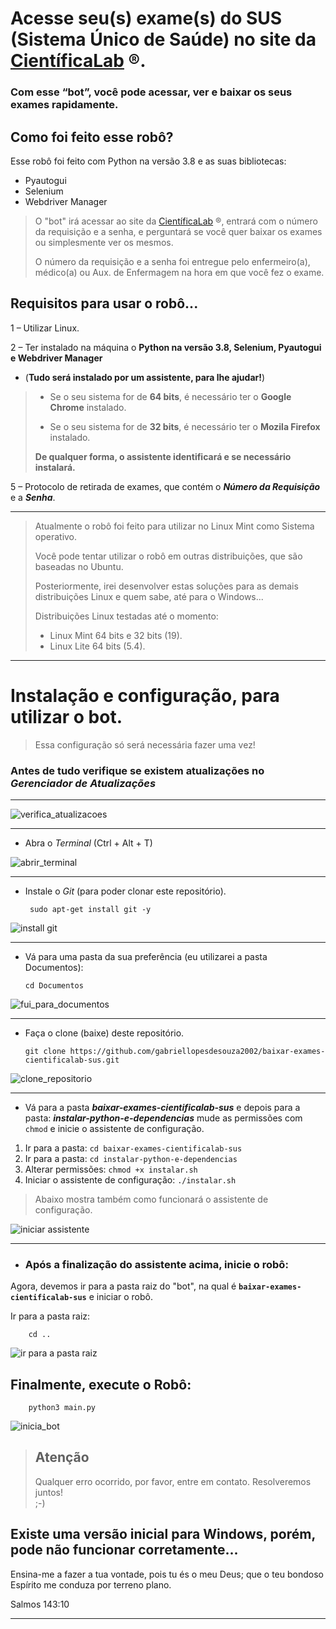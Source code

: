 
# Acesse seu(s) exame(s) do SUS (Sistema Único de Saúde) no site da [CientíficaLab](https://cientificalab.com.br/) ®.  
  
### **Com esse “bot”, você pode acessar, ver e baixar os seus exames rapidamente.**  
  
## Como foi feito esse robô?  
Esse robô foi feito com Python na versão 3.8 e as suas bibliotecas:
- Pyautogui
- Selenium
- Webdriver Manager
  
> O "bot" irá acessar ao site da [CientíficaLab](https://cientificalab.com.br/) ®, entrará com o número da requisição
> e a senha, e perguntará se você quer baixar os exames ou simplesmente ver os mesmos. 
> 
> O número da requisição e a senha foi entregue pelo enfermeiro(a), médico(a) ou Aux. de Enfermagem
> na hora em que você fez o exame.

## Requisitos para usar o robô...  
1 – Utilizar Linux.

2 – Ter instalado na máquina o **Python na versão 3.8, Selenium, Pyautogui e Webdriver Manager** 

 - (**Tudo será instalado por um 
assistente, para lhe ajudar!**)  
 

> - Se o seu sistema for de **64 bits**, é necessário ter o **Google Chrome** instalado.
>
> - Se o seu sistema for de **32 bits**, é necessário ter o **Mozila Firefox** instalado.
> 
> **De qualquer forma, o assistente identificará e se necessário instalará.**
  
5 – Protocolo de retirada de exames, que contém o ***Número da Requisição*** e a ***Senha***.

---  
  
> Atualmente o robô foi feito para utilizar no Linux Mint como Sistema operativo.
> 
> Você pode tentar utilizar o robô em outras distribuições, que são baseadas no Ubuntu.
> 
> Posteriormente, irei desenvolver estas soluções para as demais distribuições Linux e quem sabe, 
> até para o Windows...
> 
> Distribuições Linux testadas até o momento:
> 
> - Linux Mint 64 bits e 32 bits (19).
> - Linux Lite 64 bits (5.4).
  
---

# Instalação e configuração, para utilizar o bot.
> Essa configuração só será necessária fazer uma vez!
### Antes de tudo verifique se existem atualizações no *Gerenciador de Atualizações*  
---

![verifica_atualizacoes](https://user-images.githubusercontent.com/65515076/148704585-143a80c5-dbd5-481e-a561-5f3665378694.gif)  
  
  
  
---  
 - Abra o *Terminal* (Ctrl + Alt + T)  
  
![abrir_terminal](https://user-images.githubusercontent.com/65515076/148704248-26ac5689-a0ef-450d-9052-bed30a15283b.gif)  
  
---  
- Instale o *Git* (para poder clonar este repositório).  
  
       sudo apt-get install git -y  
  
![install git](https://user-images.githubusercontent.com/65515076/148704613-9a5a3379-6ef7-4254-85fe-e6b85342d871.gif)  
  
---  
  
- Vá para uma pasta da sua preferência (eu utilizarei a pasta Documentos):  
  
      cd Documentos  
  
![fui_para_documentos](https://user-images.githubusercontent.com/65515076/148705513-3f49f222-3fa7-42a8-b27e-fb6f822ded16.gif)  
  
---  
  
- Faça o clone (baixe) deste repositório.  
  
      git clone https://github.com/gabriellopesdesouza2002/baixar-exames-cientificalab-sus.git  
  
  
![clone_repositorio](https://user-images.githubusercontent.com/65515076/148705543-3d61a20d-e069-478c-bcbb-471ef8af024e.gif)  
  
---  
  
 - Vá para a pasta ***baixar-exames-cientificalab-sus*** e depois para a pasta: ***instalar-python-e-dependencias*** mude as permissões com `chmod` e inicie o assistente de configuração.  
  
 1. Ir para a pasta: `cd baixar-exames-cientificalab-sus`  
 2. Ir para a pasta: `cd instalar-python-e-dependencias`  
 3. Alterar permissões: `chmod +x instalar.sh`  
 4. Iniciar o assistente de configuração: `./instalar.sh`  
  
> Abaixo mostra também como funcionará o assistente de configuração.  
  
![iniciar assistente](https://user-images.githubusercontent.com/65515076/148705816-3ba8fa8b-ca07-4f6d-af64-3233715c5fcc.gif)  
  
---  
  

 - ### Após a finalização do assistente acima, inicie o robô:  
Agora, devemos ir para a pasta raiz do "bot", na qual é **`baixar-exames-cientificalab-sus`** e iniciar o robô.  
  
Ir para a pasta raiz: 

		cd ..  
  
![ir para a pasta raiz](https://user-images.githubusercontent.com/65515076/149239063-4a528b2e-33e1-4b8a-b6ab-0f17277b1590.gif)

## Finalmente, execute o Robô:  
  
		python3 main.py  

![inicia_bot](https://user-images.githubusercontent.com/65515076/149240609-a95997cb-7efd-4c33-9df5-e8204fb043c3.gif)



>  ## Atenção  
> Qualquer erro ocorrido, por favor, entre em contato. Resolveremos juntos!  
> ;-)

Existe uma versão inicial para Windows, porém, pode não funcionar corretamente...
---
Ensina-me a fazer a tua vontade, pois tu és o meu Deus; 
que o teu bondoso Espírito me conduza por terreno plano.

Salmos 143:10

---